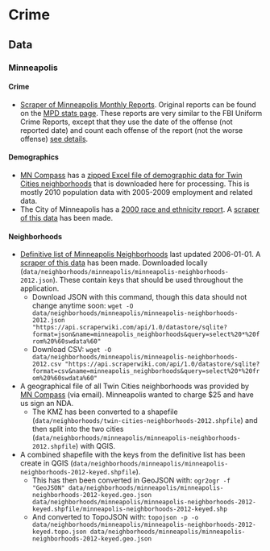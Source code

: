 # Crime

## Data

### Minneapolis

#### Crime

* [Scraper of Minneapolis Monthly Reports](https://scraperwiki.com/scrapers/minneapolis_aggregate_crime_data/).  Original reports can be found on the [MPD stats page](http://www.minneapolismn.gov/police/statistics/crime-statistics_codefor_statistics).  These reports are very similar to the FBI Uniform Crime Reports, except that they use the date of the offense (not reported date) and count each offense of the report (not the worse offense) [see details](http://www.minneapolismn.gov/police/statistics/police_crime-statistics_understanding-codefor).

#### Demographics

* [MN Compass](http://www.mncompass.org/twincities/neighborhoods.php) has a [zipped Excel file of demographic data for Twin Cities neighborhoods](http://www.mncompass.org/_data/neighborhood-profiles/mnc-2011-neighborhood-profiles-alldata-no-suppression-r2.zip) that is downloaded here for processing.  This is mostly 2010 population data with 2005-2009 employment and related data.
* The City of Minneapolis has a [2000 race and ethnicity report](http://www.ci.minneapolis.mn.us/census/2000/census_2000-race-and-ethnicity-by-neighborhood).  A [scraper of this data](https://scraperwiki.com/scrapers/minneapolis_neighborhood_census_population_2000/) has been made.

#### Neighborhoods

* [Definitive list of Minneapolis Neighborhoods](http://www.minneapolismn.gov/maps/neighborhoods) last updated 2006-01-01.  A [scraper of this data](https://scraperwiki.com/scrapers/minneapolis_neighborhoods/) has been made.  Downloaded locally (```data/neighborhoods/minneapolis/minneapolis-neighborhoods-2012.json```).  These contain keys that should be used throughout the application.
   * Download JSON with this command, though this data should not change anytime soon: ```wget -O data/neighborhoods/minneapolis/minneapolis-neighborhoods-2012.json "https://api.scraperwiki.com/api/1.0/datastore/sqlite?format=json&name=minneapolis_neighborhoods&query=select%20*%20from%20%60swdata%60" ```
   * Download CSV: ```wget -O data/neighborhoods/minneapolis/minneapolis-neighborhoods-2012.csv "https://api.scraperwiki.com/api/1.0/datastore/sqlite?format=csv&name=minneapolis_neighborhoods&query=select%20*%20from%20%60swdata%60" ```
* A geographical file of all Twin Cities neighborhoods was provided by [MN Compass](http://www.mncompass.org/) (via email).  Minneapolis wanted to charge $25 and have us sign an NDA.
   * The KMZ has been converted to a shapefile (```data/neighborhoods/twin-cities-neighborhoods-2012.shpfile```) and then split into the two cities (```data/neighborhoods/minneapolis/minneapolis-neighborhoods-2012.shpfile```) with QGIS.
* A combined shapefile with the keys from the definitive list has been create in QGIS (```data/neighborhoods/minneapolis/minneapolis-neighborhoods-2012-keyed.shpfile```).
   * This has then been converted in GeoJSON with: ```ogr2ogr -f "GeoJSON" data/neighborhoods/minneapolis/minneapolis-neighborhoods-2012-keyed.geo.json data/neighborhoods/minneapolis/minneapolis-neighborhoods-2012-keyed.shpfile/minneapolis-neighborhoods-2012-keyed.shp```
   * And converted to TopoJSON with: ```topojson -p -o data/neighborhoods/minneapolis/minneapolis-neighborhoods-2012-keyed.topo.json data/neighborhoods/minneapolis/minneapolis-neighborhoods-2012-keyed.geo.json```